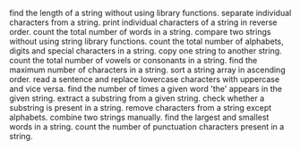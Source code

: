 find the length of a string without using library functions.
separate individual characters from a string. 
print individual characters of a string in reverse order.
count the total number of words in a string. 
 compare two strings without using string library functions. 
 count the total number of alphabets, digits and special characters in a string.
copy one string to another string.
count the total number of vowels or consonants in a string. 
find the maximum number of characters in a string.
sort a string array in ascending order.
read a sentence and replace lowercase characters with uppercase and vice versa.
find the number of times a given word 'the' appears in the given string.
extract a substring from a given string.
check whether a substring is present in a string.
remove characters from a string except alphabets.
combine two strings manually.
find the largest and smallest words in a string. 
count the number of punctuation characters present in a string.

